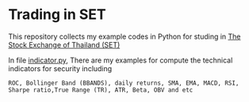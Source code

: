 # Trading in SET

This repository collects my example codes in Python for studing in  [The Stock Exchange of Thailand (SET)](http://www.set.or.th/set/mainpage.do)

In file [indicator.py](indicator.py), There are my examples for compute the technical indicators for security including

`ROC, Bollinger Band (BBANDS), daily returns, SMA, EMA, MACD, RSI, Sharpe ratio,True Range (TR), ATR, Beta, OBV and etc`


